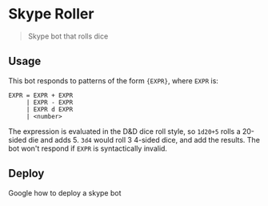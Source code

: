 # Skype Roller
> Skype bot that rolls dice

## Usage

This bot responds to patterns of the form `{EXPR}`, where `EXPR` is:

```
EXPR = EXPR + EXPR
     | EXPR - EXPR
     | EXPR d EXPR
     | <number>
```

The expression is evaluated in the D&D dice roll style, so `1d20+5` rolls
a 20-sided die and adds 5. `3d4` would roll 3 4-sided dice, and add the results.
The bot won't respond if `EXPR` is syntactically invalid.

## Deploy

Google how to deploy a skype bot
